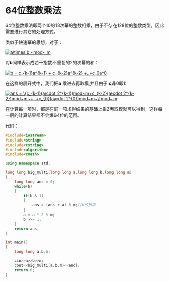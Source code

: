 # 64位整数乘法

64位整数乘法即两个10的18次幂的整数相乘，由于不存在128位的整数类型，因此需要进行其它的处理方式。

类似于快速幂的思想，对于：

<a href="https://www.codecogs.com/eqnedit.php?latex=a\times&space;b&space;~mod~&space;m" target="_blank"><img src="https://latex.codecogs.com/png.latex?a\times&space;b&space;~mod~&space;m" title="a\times b ~mod~ m" /></a>

对***b***同样表示成若干指数不重复的2的次幂的和：

<a href="https://www.codecogs.com/eqnedit.php?latex=b&space;=&space;c_{k-1}a^{k-1}&space;&plus;&space;c_{k-2}a^{k-2}&space;&plus;..&plus;c_0a^0" target="_blank"><img src="https://latex.codecogs.com/png.latex?b&space;=&space;c_{k-1}2^{k-1}&space;&plus;&space;c_{k-2}2^{k-2}&space;&plus;..&plus;c_02^0" title="b = c_{k-1}a^{k-1} + c_{k-2}a^{k-2} +..+c_0a^0" /></a>

在这样的展开式中，我们把***a*** 乘进去再取模,并且由于 ***c***非0即1:

<a href="https://www.codecogs.com/eqnedit.php?latex=ans&space;=&space;\{c_{k-1}(a\cdot&space;2^{k-1})mod~m&plus;c_{k-2}(a\cdot&space;2^{k-2})mod~m~&plus;..&plus;c_{0}(a\cdot&space;2^{0})mod~m~\}mod~m" target="_blank"><img src="https://latex.codecogs.com/png.latex?ans&space;=&space;\{c_{k-1}(a\cdot&space;2^{k-1})mod~m&plus;c_{k-2}(a\cdot&space;2^{k-2})mod~m~&plus;..&plus;c_{0}(a\cdot&space;2^{0})mod~m~\}mod~m" title="ans = \{c_{k-1}(a\cdot 2^{k-1})mod~m+c_{k-2}(a\cdot 2^{k-2})mod~m~+..+c_{0}(a\cdot 2^{0})mod~m~\}mod~m" /></a>

在计算每一项时，都是在前一项求得结果的基础上乘2再取模就可以得到，这样每一层的计算结果都不会爆64位的范围。

代码：

```cpp
#include<iostream>
#include<string>
#include<cstring>
#include<algorithm>
#include<cmath>

using namespace std;

long long big_multi(long long a,long long b,long long m)
{
    long long ans = 0;
    while(b)
    {
        if(b & 1)
        {
            ans = (ans + a) % m;//b的拆项
        }
        a = a * 2 % m;
        b >>= 1;
    }
    return ans;
}

int main()
{
    long long a,b,m;

    cin>>a>>b>>m;
    cout<<big_multi(a,b,m)<<endl;
    return 0;
}
```
